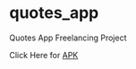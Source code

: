 # quotes_app

Quotes App Freelancing Project

Click Here for [APK](https://github.com/TharunDharmaraj/quotes_app/raw/main/Motiva_Quotes_base.apk)
